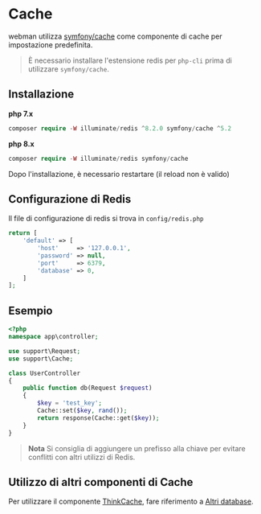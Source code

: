 # Cache

webman utilizza [symfony/cache](https://github.com/symfony/cache) come componente di cache per impostazione predefinita.

> È necessario installare l'estensione redis per `php-cli` prima di utilizzare `symfony/cache`.

## Installazione
**php 7.x**
```php
composer require -W illuminate/redis ^8.2.0 symfony/cache ^5.2
```
**php 8.x**
```php
composer require -W illuminate/redis symfony/cache
```

Dopo l'installazione, è necessario restartare (il reload non è valido)

## Configurazione di Redis
Il file di configurazione di redis si trova in `config/redis.php`
```php
return [
    'default' => [
        'host'     => '127.0.0.1',
        'password' => null,
        'port'     => 6379,
        'database' => 0,
    ]
];
```

## Esempio
```php
<?php
namespace app\controller;

use support\Request;
use support\Cache;

class UserController
{
    public function db(Request $request)
    {
        $key = 'test_key';
        Cache::set($key, rand());
        return response(Cache::get($key));
    }
}
```

> **Nota**
> Si consiglia di aggiungere un prefisso alla chiave per evitare conflitti con altri utilizzi di Redis.

## Utilizzo di altri componenti di Cache
Per utilizzare il componente [ThinkCache](https://github.com/top-think/think-cache), fare riferimento a [Altri database](others.md#ThinkCache).
